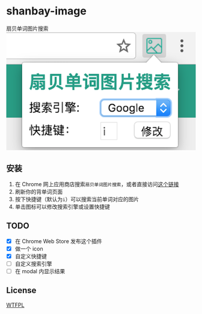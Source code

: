 # shanbay-image
扇贝单词图片搜索  
![icon](https://raw.githubusercontent.com/eric6356/shanbay-image/master/images/screenshot.png)

## 安装
1. 在 Chrome 网上应用商店搜索`扇贝单词图片搜索`，或者直接访问[这个链接](https://chrome.google.com/webstore/detail/%E6%89%87%E8%B4%9D%E5%8D%95%E8%AF%8D%E5%9B%BE%E7%89%87%E6%90%9C%E7%B4%A2/bdhjdejdchpjhaphknpklpfgdmggccme)
2. 刷新你的背单词页面
3. 按下快捷键（默认为`i`）可以搜索当前单词对应的图片
4. 单击图标可以修改搜索引擎或设置快捷键

## TODO
- [x] 在 Chrome Web Store 发布这个插件
- [x] 做一个 icon
- [x] 自定义快捷键
- [ ] 自定义搜索引擎
- [ ] 在 modal 内显示结果

## License
[WTFPL](http://www.wtfpl.net/)
